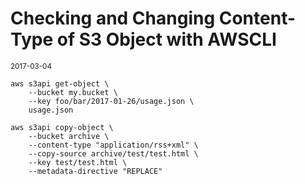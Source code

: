 # Checking and Changing Content-Type of S3 Object with AWSCLI

<small>2017-03-04</small>

```
aws s3api get-object \
    --bucket my.bucket \
    --key foo/bar/2017-01-26/usage.json \
    usage.json

aws s3api copy-object \
    --bucket archive \
    --content-type "application/rss+xml" \
    --copy-source archive/test/test.html \
    --key test/test.html \
    --metadata-directive "REPLACE"
```
